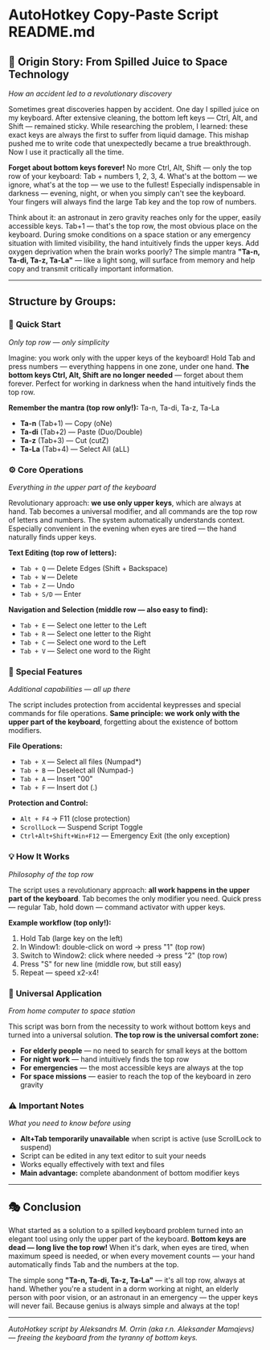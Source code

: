 # AutoHotkey Copy-Paste Script README.md

## 🌙 **Origin Story: From Spilled Juice to Space Technology**
*How an accident led to a revolutionary discovery*

Sometimes great discoveries happen by accident. One day I spilled juice on my keyboard. After extensive cleaning, the bottom left keys — Ctrl, Alt, and Shift — remained sticky. While researching the problem, I learned: these exact keys are always the first to suffer from liquid damage. This mishap pushed me to write code that unexpectedly became a true breakthrough. Now I use it practically all the time.

**Forget about bottom keys forever!** No more Ctrl, Alt, Shift — only the top row of your keyboard: Tab + numbers 1, 2, 3, 4. What's at the bottom — we ignore, what's at the top — we use to the fullest! Especially indispensable in darkness — evening, night, or when you simply can't see the keyboard. Your fingers will always find the large Tab key and the top row of numbers.

Think about it: an astronaut in zero gravity reaches only for the upper, easily accessible keys. Tab+1 — that's the top row, the most obvious place on the keyboard. During smoke conditions on a space station or any emergency situation with limited visibility, the hand intuitively finds the upper keys. Add oxygen deprivation when the brain works poorly? The simple mantra **"Ta-n, Ta-di, Ta-z, Ta-La"** — like a light song, will surface from memory and help copy and transmit critically important information.

---

## Structure by Groups:

### 🚀 **Quick Start**
*Only top row — only simplicity*

Imagine: you work only with the upper keys of the keyboard! Hold Tab and press numbers — everything happens in one zone, under one hand. **The bottom keys Ctrl, Alt, Shift are no longer needed** — forget about them forever. Perfect for working in darkness when the hand intuitively finds the top row.

**Remember the mantra (top row only!):** Ta-n, Ta-di, Ta-z, Ta-La
- **Ta-n** (Tab+1) — Copy (oNe)
- **Ta-di** (Tab+2) — Paste (Duo/Double)
- **Ta-z** (Tab+3) — Cut (cutZ)
- **Ta-La** (Tab+4) — Select All (aLL)

### ⚙️ **Core Operations**
*Everything in the upper part of the keyboard*

Revolutionary approach: **we use only upper keys**, which are always at hand. Tab becomes a universal modifier, and all commands are the top row of letters and numbers. The system automatically understands context. Especially convenient in the evening when eyes are tired — the hand naturally finds upper keys.

**Text Editing (top row of letters):**
- `Tab + Q` — Delete Edges (Shift + Backspace)
- `Tab + W` — Delete
- `Tab + Z` — Undo
- `Tab + S/D` — Enter

**Navigation and Selection (middle row — also easy to find):**
- `Tab + E` — Select one letter to the Left
- `Tab + R` — Select one letter to the Right
- `Tab + C` — Select one word to the Left
- `Tab + V` — Select one word to the Right

### 🎯 **Special Features**
*Additional capabilities — all up there*

The script includes protection from accidental keypresses and special commands for file operations. **Same principle: we work only with the upper part of the keyboard**, forgetting about the existence of bottom modifiers.

**File Operations:**
- `Tab + X` — Select all files (Numpad*)
- `Tab + B` — Deselect all (Numpad-)
- `Tab + A` — Insert "00"
- `Tab + F` — Insert dot (.)

**Protection and Control:**
- `Alt + F4` → F11 (close protection)
- `ScrollLock` — Suspend Script Toggle
- `Ctrl+Alt+Shift+Win+F12` — Emergency Exit (the only exception)

### 💡 **How It Works**
*Philosophy of the top row*

The script uses a revolutionary approach: **all work happens in the upper part of the keyboard**. Tab becomes the only modifier you need. Quick press — regular Tab, hold down — command activator with upper keys.

**Example workflow (top only!):**
1. Hold Tab (large key on the left)
2. In Window1: double-click on word → press "1" (top row)
3. Switch to Window2: click where needed → press "2" (top row)
4. Press "S" for new line (middle row, but still easy)
5. Repeat — speed x2-x4!

### 🌌 **Universal Application**
*From home computer to space station*

This script was born from the necessity to work without bottom keys and turned into a universal solution. **The top row is the universal comfort zone:**
- **For elderly people** — no need to search for small keys at the bottom
- **For night work** — hand intuitively finds the top row
- **For emergencies** — the most accessible keys are always at the top
- **For space missions** — easier to reach the top of the keyboard in zero gravity

### ⚠️ **Important Notes**
*What you need to know before using*

- **Alt+Tab temporarily unavailable** when script is active (use ScrollLock to suspend)
- Script can be edited in any text editor to suit your needs
- Works equally effectively with text and files
- **Main advantage:** complete abandonment of bottom modifier keys

---

## 🎭 **Conclusion**

What started as a solution to a spilled keyboard problem turned into an elegant tool using only the upper part of the keyboard. **Bottom keys are dead — long live the top row!** When it's dark, when eyes are tired, when maximum speed is needed, or when every movement counts — your hand automatically finds Tab and the numbers at the top.

The simple song **"Ta-n, Ta-di, Ta-z, Ta-La"** — it's all top row, always at hand. Whether you're a student in a dorm working at night, an elderly person with poor vision, or an astronaut in an emergency — the upper keys will never fail. Because genius is always simple and always at the top!

---

*AutoHotkey script by Aleksandrs M. Orrin (aka r.n. Aleksander Mamajevs) — freeing the keyboard from the tyranny of bottom keys.*